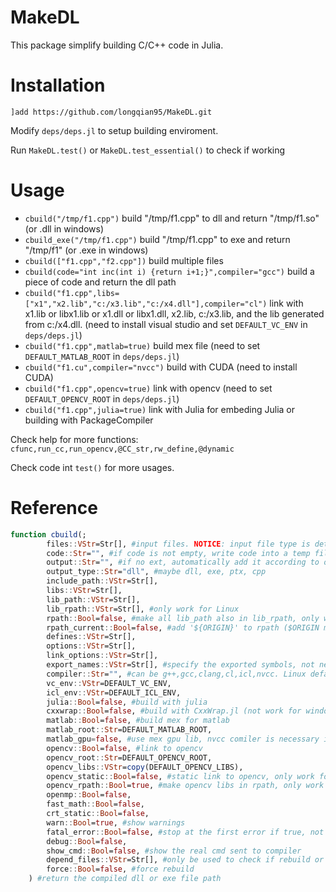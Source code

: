 # MakeDL

This package simplify building C/C++ code in Julia.

# Installation

`]add https://github.com/longqian95/MakeDL.git`

Modify `deps/deps.jl` to setup building enviroment.

Run `MakeDL.test()` or `MakeDL.test_essential()` to check if working


# Usage

- `cbuild("/tmp/f1.cpp")` build "/tmp/f1.cpp" to dll and return "/tmp/f1.so" (or .dll in windows)
- `cbuild_exe("/tmp/f1.cpp")` build "/tmp/f1.cpp" to exe and return "/tmp/f1" (or .exe in windows)
- `cbuild(["f1.cpp","f2.cpp"])` build multiple files
- `cbuild(code="int inc(int i) {return i+1;}",compiler="gcc")` build a piece of code and return the dll path
- `cbuild("f1.cpp",libs=["x1","x2.lib","c:/x3.lib","c:/x4.dll"],compiler="cl")` link with x1.lib or libx1.lib or x1.dll or libx1.dll, x2.lib, c:/x3.lib, and the lib generated from c:/x4.dll. (need to install visual studio and set `DEFAULT_VC_ENV` in `deps/deps.jl`)
- `cbuild("f1.cpp",matlab=true)` build mex file (need to set `DEFAULT_MATLAB_ROOT` in `deps/deps.jl`)
- `cbuild("f1.cu",compiler="nvcc")` build with CUDA (need to install CUDA)
- `cbuild("f1.cpp",opencv=true)` link with opencv (need to set `DEFAULT_OPENCV_ROOT` in `deps/deps.jl`)
- `cbuild("f1.cpp",julia=true)` link with Julia for embeding Julia or building with PackageCompiler

Check help for more functions: `cfunc,run_cc,run_opencv,@CC_str,rw_define,@dynamic` 

Check code int `test()` for more usages.

# Reference

```julia
function cbuild(;
        files::VStr=Str[], #input files. NOTICE: input file type is determined by its ext
        code::Str="", #if code is not empty, write code into a temp file and compile
        output::Str="", #if no ext, automatically add it according to output_type. if empty, use the name of the first input file
        output_type::Str="dll", #maybe dll, exe, ptx, cpp
        include_path::VStr=Str[],
        libs::VStr=Str[],
        lib_path::VStr=Str[],
        lib_rpath::VStr=Str[], #only work for Linux
        rpath::Bool=false, #make all lib_path also in lib_rpath, only work for Linux
        rpath_current::Bool=false, #add '${ORIGIN}' to rpath ($ORIGIN means output's own dir)
        defines::VStr=Str[],
        options::VStr=Str[],
        link_options::VStr=Str[],
        export_names::VStr=Str[], #specify the exported symbols, not necessary for gcc/g++/clang 
        compiler::Str="", #can be g++,gcc,clang,cl,icl,nvcc. Linux default is g++; Windows default is cl
        vc_env::VStr=DEFAULT_VC_ENV,
        icl_env::VStr=DEFAULT_ICL_ENV,
        julia::Bool=false, #build with julia
        cxxwrap::Bool=false, #build with CxxWrap.jl (not work for windows)
        matlab::Bool=false, #build mex for matlab
        matlab_root::Str=DEFAULT_MATLAB_ROOT,
        matlab_gpu=false, #use mex gpu lib, nvcc comiler is necessary if true
        opencv::Bool=false, #link to opencv
        opencv_root::Str=DEFAULT_OPENCV_ROOT,
        opencv_libs::VStr=copy(DEFAULT_OPENCV_LIBS),
        opencv_static::Bool=false, #static link to opencv, only work for Windows
        opencv_rpath::Bool=true, #make opencv libs in rpath, only work for Linux
        openmp::Bool=false,
        fast_math::Bool=false,
        crt_static::Bool=false,
        warn::Bool=true, #show warnings
        fatal_error::Bool=false, #stop at the first error if true, not work for cl
        debug::Bool=false,
        show_cmd::Bool=false, #show the real cmd sent to compiler
        depend_files::VStr=Str[], #only be used to check if rebuild or not
        force::Bool=false, #force rebuild
    ) #return the compiled dll or exe file path
```